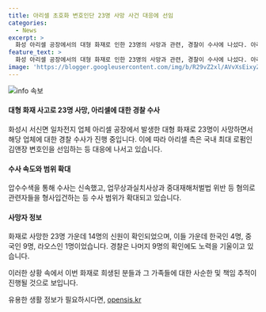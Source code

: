 ```yaml
---
title: 아리셀 초호화 변호인단 23명 사망 사건 대응에 선임
categories:
  - News
excerpt: >
  화성 아리셀 공장에서의 대형 화재로 인한 23명의 사망과 관련, 경찰이 수사에 나섰다. 아리셀은 로펌 김앤장 변호인을 선임했고, 경찰은 관련 업체 5곳을 압수수색했다. 수사본부는 화재 사고와 관련하여 5명을 형사입건했다. 사망자 중 한국인 4명, 중국인 9명, 라오스인 1명으로 확인됐으며, 경찰은 나머지 신원도 신속히 확인할 계획이다.
feature_text: >
  화성 아리셀 공장에서의 대형 화재로 인한 23명의 사망과 관련, 경찰이 수사에 나섰다. 아리셀은 로펌 김앤장 변호인을 선임했고, 경찰은 관련 업체 5곳을 압수수색했다. 수사본부는 화재 사고와 관련하여 5명을 형사입건했다. 사망자 중 한국인 4명, 중국인 9명, 라오스인 1명으로 확인됐으며, 경찰은 나머지 신원도 신속히 확인할 계획이다.
image: 'https://blogger.googleusercontent.com/img/b/R29vZ2xl/AVvXsEixyZcFfHzMRdzZMjFBmAUKJYCLCGyLL1o632UiGVXcaFdKo_bkvkuCioo0uUKlGfBVcT3P84aROyZIXSBEx3Aw5nCQ3pTgDom1WDC4m8eifvWiAmWEEVb4x6G_l8C0QH225ldMjyaFvpxGEBGNO37VmDTDMHGhJPq73UglMfDca1-0aw/s1600/blogspot.png'
---
```


<p><img src="https://blogger.googleusercontent.com/img/b/R29vZ2xl/AVvXsEixyZcFfHzMRdzZMjFBmAUKJYCLCGyLL1o632UiGVXcaFdKo_bkvkuCioo0uUKlGfBVcT3P84aROyZIXSBEx3Aw5nCQ3pTgDom1WDC4m8eifvWiAmWEEVb4x6G_l8C0QH225ldMjyaFvpxGEBGNO37VmDTDMHGhJPq73UglMfDca1-0aw/s1600/blogspot.png" alt="info 속보" /></p>

<h4>대형 화재 사고로 23명 사망, 아리셀에 대한 경찰 수사</h4>

<p>화성시 서신면 일차전지 업체 아리셀 공장에서 발생한 대형 화재로 23명이 사망하면서 해당 업체에 대한 경찰 수사가 진행 중입니다. 이에 따라 아리셀 측은 국내 최대 로펌인 김앤장 변호인을 선임하는 등 대응에 나서고 있습니다.</p>

<h4>수사 속도와 범위 확대</h4>

<p>압수수색을 통해 수사는 신속했고, 업무상과실치사상과 중대재해처벌법 위반 등 혐의로 관련자들을 형사입건하는 등 수사 범위가 확대되고 있습니다.</p>

<h4>사망자 정보</h4>

<p>화재로 사망한 23명 가운데 14명의 신원이 확인되었으며, 이들 가운데 한국인 4명, 중국인 9명, 라오스인 1명이었습니다. 경찰은 나머지 9명의 확인에도 노력을 기울이고 있습니다.</p>

<p>이러한 상황 속에서 이번 화재로 희생된 분들과 그 가족들에 대한 사순한 및 책임 추적이 진행될 것으로 보입니다.</p>
유용한 생활 정보가 필요하시다면, <a href="https://opensis.kr" rel="dofollow">opensis.kr</a>


